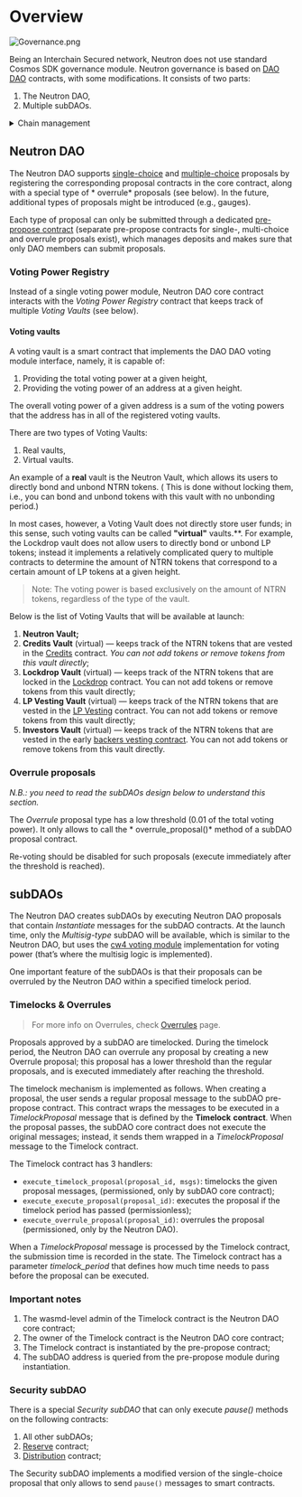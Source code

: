 # Overview

![Governance.png](/img/governance.png)

Being an Interchain Secured network, Neutron does not use standard Cosmos SDK governance module. Neutron governance
is based on [DAO DAO](https://github.com/DA0-DA0/dao-contracts) contracts, with some modifications. It consists of two
parts:

1. The Neutron DAO,
2. Multiple subDAOs.

<details>
  <summary>Chain management</summary>

For privileged actions (e.g., changing network parameters and making software update proposals) Neutron uses
the [admin-module](https://github.com/Ethernal-Tech/admin-module) fork managed by the Informal team. This module allows
to specify a list of admin addresses that are able to submit proposals that are automatically executed.

The only address that is added to the admin module is the address of the **Chain manager** contract, which implements
the **chain management model** with two types of permission strategies:

1. **ALLOW_ALL**: gives a given address full access to the admin module, allowing to submit all possible types of
   privileged messages;
2. **ALLOW_ONLY**: allows a given address to submit privileged messages of a specific type, with further restrictions if
   applicable (see below).

For the **ALLOW_ONLY** model, the following types of privileged messages are supported:

| Message type                            | Proposal semantics                                                                                                                                                               | Restrictions                                                                                                                                                    |
|-----------------------------------------|----------------------------------------------------------------------------------------------------------------------------------------------------------------------------------|-----------------------------------------------------------------------------------------------------------------------------------------------------------------|
| `params.ParamChangeProposal`            | Legacy proposal type for changing parameters of modules that did not abandon the deprecated params module, e.g., the globalfee module.                                           | Subspace: allows to define the modules in which you can change the params. Key: allows to define what specific parameters can be changed within a given module. |
| `module_name.MsgUpdateParams`           | New-style parameter changes are executed by sending an MsgUpdateParams message to a specific module. Only the authorised address can execute them (e.g., the governance module). | Specific fields (== parameters) of the MsgUpdateParams message.                                                                                                 |
| `cron.AddSchedule`                      | Adds a new execution schedule to the CRON module.                                                                                                                                | —                                                                                                                                                               |
| `cron.RemoveSchedule`                   | Removes an execution schedule from the CRON module.                                                                                                                              | —                                                                                                                                                               |
| `upgrade.SoftwareUpgradeProposal`       | Adds a software upgrade proposal. Can be used for expedited security upgrades.                                                                                                   | —                                                                                                                                                               |
| `upgrade.CancelSoftwareUpgradeProposal` | Removes a software upgrade proposal.                                                                                                                                             | —                                                                                                                                                               |

The following assignment of permission strategies is implemented:

| Entity                                                                                                                                  | Strategy                                                                                    |
|-----------------------------------------------------------------------------------------------------------------------------------------|---------------------------------------------------------------------------------------------|
| Neutron DAO core contract                                                                                                               | **ALLOW_ALL**                                                                               |
| [Expedited Software Upgrades Multisig](https://daodao.zone/dao/neutron1u3hqsp57sm25haajdkpp7njc98lqqpvcgdtuwzj6v6wn0stwxwyqx43vq7/home) | **ALLOW_ONLY** [`upgrade.SoftwareUpgradeProposal`, `upgrade.CancelSoftwareUpgradeProposal`] |
| [Tokenfactory Hooks Multisig](https://daodao.zone/dao/neutron1u9nzxsr60vsysk673rwr8x4nepccaw4h2y2e049p7jxhswg6fu6sdn9llv/home)          | **ALLOW_ONLY** [`tokenfactory.UpdateParams(whitelisted_hooks)`]                             |


By empowering privileged subDAOs to make specific parameter changes, the network can swiftly adapt to urgent situations, such as submitting software upgrade proposals in case of a vulnerability that was discovered on-chain.
The main DAO retains ultimate control by granting and revoking permissions, ensuring that the broader governance framework remains intact and secure.

Neither the Neutron DAO, nor the privileged SubDAOs are forced to pass their messages through the Chain manager. If 
any DAO or SubDAO needs to perform a privileged action, they need to wrap the messages they need to execute in a message to
the Chain manager.

</details>


## Neutron DAO

The Neutron DAO
supports [single-choice](https://github.com/DA0-DA0/dao-contracts/tree/main/contracts/proposal/dao-proposal-single)
and [multiple-choice](https://github.com/DA0-DA0/dao-contracts/tree/main/contracts/proposal/dao-proposal-multiple)
proposals by registering the corresponding proposal contracts in the core contract, along with a special type of *
overrule* proposals (see below). In the future, additional types of proposals might be introduced (e.g., gauges).

Each type of proposal can only be submitted through a
dedicated [pre-propose contract](https://github.com/DA0-DA0/dao-contracts/tree/main/contracts/pre-propose) (separate
pre-propose contracts for single-, multi-choice and overrule proposals exist), which manages deposits and makes sure
that only DAO members can submit proposals.

### Voting Power Registry

Instead of a single voting power module, Neutron DAO core contract interacts with the *Voting Power Registry* contract
that keeps track of multiple *Voting Vaults* (see below).

#### Voting vaults

A voting vault is a smart contract that implements the DAO DAO voting module interface, namely, it is capable of:

1. Providing the total voting power at a given height,
2. Providing the voting power of an address at a given height.

The overall voting power of a given address is a sum of the voting powers that the address has in all of the registered
voting vaults.

There are two types of Voting Vaults:

1. Real vaults,
2. Virtual vaults.

An example of a **real** vault is the Neutron Vault, which allows its users to directly bond and unbond NTRN tokens. (
This is
done without locking them, i.e., you can bond and unbond tokens with this vault with no unbonding period.)

In most cases, however, a Voting Vault does not directly store user funds; in this sense, such voting vaults can be
called **"virtual"** vaults.**. For example, the Lockdrop vault does not allow users to directly bond or unbond LP
tokens; instead it implements a relatively complicated query to multiple contracts to determine the amount of NTRN
tokens that correspond to a certain amount of LP tokens at a given height.

> Note: The voting power is based exclusively on the amount of NTRN tokens, regardless of the type of the vault.

Below is the list of Voting Vaults that will be available at launch:

1. **Neutron Vault;**
2. **Credits Vault** (virtual) — keeps track of the NTRN tokens that are vested in
   the [Credits](neutron/token-generation-event/credits/overview.md) contract. _You can not add
   tokens or remove tokens from this vault directly_;
3. **Lockdrop Vault** (virtual) — keeps track of the NTRN tokens that are locked in
   the [Lockdrop](neutron/token-generation-event/lockdrop/overview.md) contract. You can not add
   tokens or remove tokens from this vault directly;
4. **LP Vesting Vault** (virtual) — keeps track of the NTRN tokens that are vested in
   the [LP Vesting](neutron/token-generation-event/vesting-lp/overview.md) contract. You can not
   add tokens or remove tokens from this vault directly;
5. **Investors Vault** (virtual) — keeps track of the NTRN tokens that are vested in the
   early [backers vesting contract](neutron/token-generation-event/investors-vesting/overview.md). You
   can not add tokens or remove tokens from this vault directly.

### Overrule proposals

*N.B.: you need to read the subDAOs design below to understand this section.*

The *Overrule* proposal type has a low threshold (0.01 of the total voting power). It only allows to call the *
overrule_proposal()* method of a subDAO proposal contract.

Re-voting should be disabled for such proposals (execute immediately after the threshold is reached).

## subDAOs

The Neutron DAO creates subDAOs by executing Neutron DAO proposals that contain *Instantiate* messages for the subDAO
contracts. At the launch time, only the *Multisig-type* subDAO will be available, which is similar to the Neutron DAO,
but
uses the [cw4 voting module](https://github.com/DA0-DA0/dao-contracts/tree/main/contracts/voting/dao-voting-cw4)
implementation for voting power (that’s where the multisig logic is implemented).

One important feature of the subDAOs is that their proposals can be overruled by the Neutron DAO within a specified
timelock period.

### Timelocks & Overrules

> For more info on Overrules, check [Overrules](/docs/neutron/dao/overrules.md) page.

Proposals approved by a subDAO are timelocked. During the timelock period, the Neutron DAO can overrule any proposal by
creating a new Overrule proposal; this proposal has a lower threshold than the regular proposals, and is executed
immediately after reaching the threshold.

The timelock mechanism is implemented as follows. When creating a proposal, the user sends a regular proposal message to
the subDAO pre-propose contract. This contract wraps the messages to be executed in a *TimelockProposal* message that is
defined by the **Timelock** **contract**. When the proposal passes, the subDAO core contract does not execute the
original messages; instead, it sends them wrapped in a *TimelockProposal* message to the Timelock contract.

The Timelock contract has 3 handlers:

- `execute_timelock_proposal(proposal_id, msgs)`: timelocks the given proposal messages, (permissioned, only by subDAO
  core contract);
- `execute_execute_proposal(proposal_id)`: executes the proposal if the timelock period has passed (permissionless);
- `execute_overrule_proposal(proposal_id)`: overrules the proposal (permissioned, only by the Neutron DAO).

When a *TimelockProposal* message is processed by the Timelock contract, the submission time is recorded in the state.
The Timelock contract has a parameter *timelock_period* that defines how much time needs to pass before the proposal can
be executed.

### Important notes

1. The wasmd-level admin of the Timelock contract is the Neutron DAO core contract;
2. The owner of the Timelock contract is the Neutron DAO core contract;
3. The Timelock contract is instantiated by the pre-propose contract;
4. The subDAO address is queried from the pre-propose module during instantiation.

### Security subDAO

There is a special *Security subDAO* that can only execute *pause()* methods on the following contracts:

1. All other subDAOs;
2. [Reserve](/docs/neutron/tokenomics/reserve/overview.md) contract;
3. [Distribution](/docs/neutron/tokenomics/distribution/overview.md) contract;

The Security subDAO implements a modified version of the single-choice proposal that only allows to send `pause()`
messages to smart contracts.
